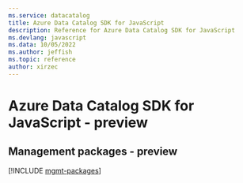 ```yaml
---
ms.service: datacatalog
title: Azure Data Catalog SDK for JavaScript
description: Reference for Azure Data Catalog SDK for JavaScript
ms.devlang: javascript
ms.data: 10/05/2022
ms.author: jeffish
ms.topic: reference
author: xirzec
---
```

# Azure Data Catalog SDK for JavaScript - preview

## Management packages - preview
[!INCLUDE [mgmt-packages](data-catalog-mgmt-index.md)]
